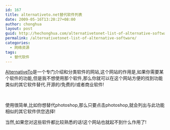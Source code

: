 ```yaml
---
id: 167
title: alternativeto.net替代软件列表
date: 2009-05-16T13:20:27+08:00
author: chonghua
layout: post
guid: http://hechonghua.com/alternativetonet-list-of-alternative-software/
permalink: /alternativetonet-list-of-alternative-software/
categories:
  - 网络资源
tags:
  - 替代软件
---
```

<a href="http://alternativeto.net/" target="_blank">AlternativeTo</a>是一个专门介绍和分类软件的网站,这个网站的作用是,如果你需要某个软件的功能,但是我不想使用那个软件,那么你就可以在这个网站方便的找到功能类似的其它软件替代.开源的/免费的/或者商业软件!

<!--more-->

&#160; </p> 

使用很简单,比如你想替代photoshop,那么只要点击photoshop,就会列出与此功能相似的其它软件供您选择!

当然,如果您对这些软件都比较熟悉的话!这个网站也就起不到什么作用了!

